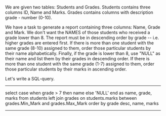 We are given two tables: Students and Grades. Students contains three columns ID, Name and Marks.
Grades contains columns with description grade - number (0-10).

We have a task to generate a report containing three columns: Name, Grade and Mark. We don't want the NAMES of those students who received a grade lower than 8. 
The report must be in descending order by grade -- i.e. higher grades are entered first. 
If there is more than one student with the same grade (8-10) assigned to them, order those particular students by their name alphabetically.
Finally, if the grade is lower than 8, use "NULL" as their name and list them by their grades in descending order. 
If there is more than one student with the same grade (1-7) assigned to them, order those particular students by their marks in ascending order.

Let's write a SQL-query.

***
select case when grade > 7 then name else 'NULL' end as name,
    grade, marks
from students
left join grades
on students.marks between grades.Min_Mark and grades.Max_Mark
order by grade desc, name, marks
***
